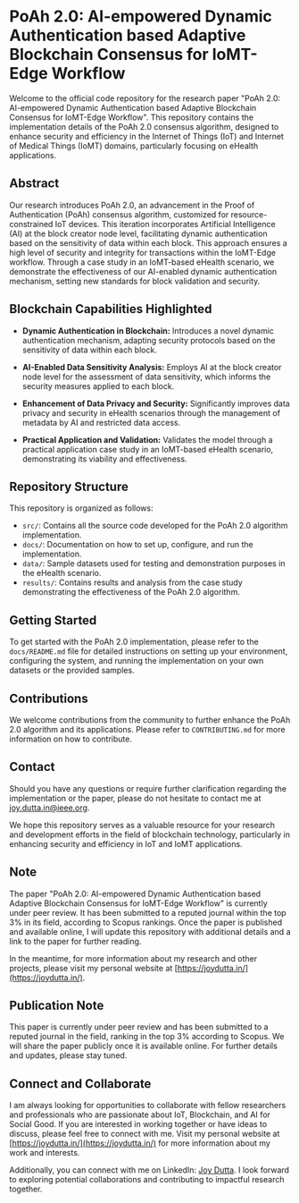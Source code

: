 # PoAh 2.0: AI-empowered Dynamic Authentication based Adaptive Blockchain Consensus for IoMT-Edge Workflow

Welcome to the official code repository for the research paper "PoAh 2.0: AI-empowered Dynamic Authentication based Adaptive Blockchain Consensus for IoMT-Edge Workflow". This repository contains the implementation details of the PoAh 2.0 consensus algorithm, designed to enhance security and efficiency in the Internet of Things (IoT) and Internet of Medical Things (IoMT) domains, particularly focusing on eHealth applications.

## Abstract

Our research introduces PoAh 2.0, an advancement in the Proof of Authentication (PoAh) consensus algorithm, customized for resource-constrained IoT devices. This iteration incorporates Artificial Intelligence (AI) at the block creator node level, facilitating dynamic authentication based on the sensitivity of data within each block. This approach ensures a high level of security and integrity for transactions within the IoMT-Edge workflow. Through a case study in an IoMT-based eHealth scenario, we demonstrate the effectiveness of our AI-enabled dynamic authentication mechanism, setting new standards for block validation and security.

## Blockchain Capabilities Highlighted

- **Dynamic Authentication in Blockchain:** Introduces a novel dynamic authentication mechanism, adapting security protocols based on the sensitivity of data within each block.

- **AI-Enabled Data Sensitivity Analysis:** Employs AI at the block creator node level for the assessment of data sensitivity, which informs the security measures applied to each block.

- **Enhancement of Data Privacy and Security:** Significantly improves data privacy and security in eHealth scenarios through the management of metadata by AI and restricted data access.

- **Practical Application and Validation:** Validates the model through a practical application case study in an IoMT-based eHealth scenario, demonstrating its viability and effectiveness.

## Repository Structure

This repository is organized as follows:

- `src/`: Contains all the source code developed for the PoAh 2.0 algorithm implementation.
- `docs/`: Documentation on how to set up, configure, and run the implementation.
- `data/`: Sample datasets used for testing and demonstration purposes in the eHealth scenario.
- `results/`: Contains results and analysis from the case study demonstrating the effectiveness of the PoAh 2.0 algorithm.

## Getting Started

To get started with the PoAh 2.0 implementation, please refer to the `docs/README.md` file for detailed instructions on setting up your environment, configuring the system, and running the implementation on your own datasets or the provided samples.

## Contributions

We welcome contributions from the community to further enhance the PoAh 2.0 algorithm and its applications. Please refer to `CONTRIBUTING.md` for more information on how to contribute.

## Contact

Should you have any questions or require further clarification regarding the implementation or the paper, please do not hesitate to contact me at joy.dutta.in@ieee.org.

We hope this repository serves as a valuable resource for your research and development efforts in the field of blockchain technology, particularly in enhancing security and efficiency in IoT and IoMT applications.

## Note

The paper "PoAh 2.0: AI-empowered Dynamic Authentication based Adaptive Blockchain Consensus for IoMT-Edge Workflow" is currently under peer review. It has been submitted to a reputed journal within the top 3% in its field, according to Scopus rankings. Once the paper is published and available online, I will update this repository with additional details and a link to the paper for further reading.

In the meantime, for more information about my research and other projects, please visit my personal website at [https://joydutta.in/](https://joydutta.in/).

## Publication Note

This paper is currently under peer review and has been submitted to a reputed journal in the field, ranking in the top 3% according to Scopus. We will share the paper publicly once it is available online. For further details and updates, please stay tuned.

## Connect and Collaborate

I am always looking for opportunities to collaborate with fellow researchers and professionals who are passionate about IoT, Blockchain, and AI for Social Good. If you are interested in working together or have ideas to discuss, please feel free to connect with me. Visit my personal website at [https://joydutta.in/](https://joydutta.in/) for more information about my work and interests.

Additionally, you can connect with me on LinkedIn: [Joy Dutta](https://www.linkedin.com/in/joydutta1/). I look forward to exploring potential collaborations and contributing to impactful research together.


